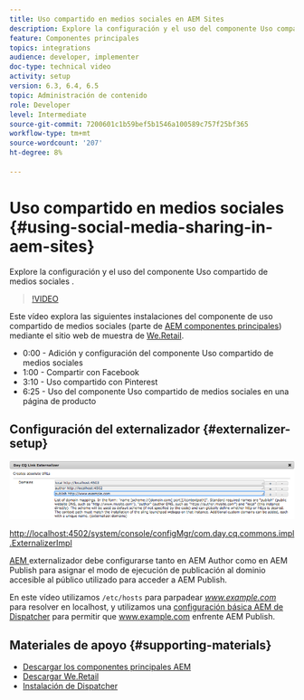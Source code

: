 ```yaml
---
title: Uso compartido en medios sociales en AEM Sites
description: Explore la configuración y el uso del componente Uso compartido de medios sociales .
feature: Componentes principales
topics: integrations
audience: developer, implementer
doc-type: technical video
activity: setup
version: 6.3, 6.4, 6.5
topic: Administración de contenido
role: Developer
level: Intermediate
source-git-commit: 7200601c1b59bef5b1546a100589c757f25bf365
workflow-type: tm+mt
source-wordcount: '207'
ht-degree: 8%

---
```



# Uso compartido en medios sociales {#using-social-media-sharing-in-aem-sites}

Explore la configuración y el uso del componente Uso compartido de medios sociales .

>[!VIDEO](https://video.tv.adobe.com/v/18897/?quality=9&learn=on)

Este vídeo explora las siguientes instalaciones del componente de uso compartido de medios sociales (parte de [AEM componentes principales](https://experienceleague.adobe.com/docs/experience-manager-core-components/using/introduction.html?lang=es)) mediante el sitio web de muestra de [We.Retail](https://github.com/Adobe-Marketing-Cloud/aem-sample-we-retail#weretail).

* 0:00 - Adición y configuración del componente Uso compartido de medios sociales
* 1:00 - Compartir con Facebook
* 3:10 - Uso compartido con Pinterest
* 6:25 - Uso del componente Uso compartido de medios sociales en una página de producto

## Configuración del externalizador {#externalizer-setup}

![Externalizador de vínculos de CQ de día](assets/externalizer.png)

[http://localhost:4502/system/console/configMgr/com.day.cq.commons.impl.ExternalizerImpl](http://localhost:4502/system/console/configMgr/com.day.cq.commons.impl.ExternalizerImpl)

[AEM ](https://helpx.adobe.com/experience-manager/6-5/sites/developing/using/externalizer.html) externalizador debe configurarse tanto en AEM Author como en AEM Publish para asignar el modo de ejecución de publicación al dominio accesible al público utilizado para acceder a AEM Publish.

En este vídeo utilizamos `/etc/hosts` para parpadear *www.example.com* para resolver en localhost, y utilizamos una [configuración básica AEM de Dispatcher](https://experienceleague.adobe.com/docs/experience-manager-dispatcher/using/getting-started/dispatcher-install.html) para permitir que www.example.com enfrente AEM Publish.

## Materiales de apoyo {#supporting-materials}

* [Descargar los componentes principales AEM](https://github.com/adobe/aem-core-wcm-components/releases)
* [Descargar We.Retail](https://github.com/Adobe-Marketing-Cloud/aem-sample-we-retail/releases)
* [Instalación de Dispatcher](https://experienceleague.adobe.com/docs/experience-manager-dispatcher/using/getting-started/dispatcher-install.html)
